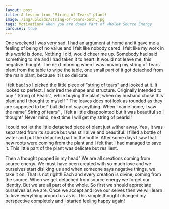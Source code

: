 ```yaml
---
layout: post
title: A lesson from "String of Tears" plant!
image: /img/uploads/string-of-tears-both.jpg
tags: Motivation# when you are down# Part of whole# Source Energy
carousel: true
---
```

One weekend I was very sad. I had an argument at home and it gave me a feeling of being of no value and I felt like nobody cared. I felt like my work in this world is done. Nothing I did, would cheer me up. Somebody had said something to me and I had taken it to heart. It would not leave me, this negative though!. The next morning when I was moving my string of Tears plant from the table to wipe the table, one small part of it  got detached from the main plant, because it is so delicate. 

I felt bad! so I picked the little piece of "string of tears" and looked at it. It looked so perfect. I admired the shape and structure. Originally Intended to buy " String of Pearls", while buying the plant, when my husband chose this plant and I thought to myself " The leaves does not look as rounded as they are supposed to be!" but did not say anything. When I came home, I saw the name" String of tears" , I felt a little disappointed but it was beautiful so I thought" Never mind, next time I will get my string of pearls!"

I could not let the little detached piece of plant just wither away. Yes , it was separated from its source but was still alive and beautiful. I filled a bottle of water and put the detached part in the bottle. After some days I saw that new roots were coming from the plant and I felt that I had managed to save it. This little part of the plant was delicate but resilient.

Then a thought popped in my head" We are all creations coming from source energy. We must have been created with so much love and we ourselves start disliking us and when someone says negative things, we take it on. That is not right!! Each and every creation is divine, coming from the source. When we get detached from source energy we forget our identity. But we are all part of the whole. So first we should appreciate ourselves as we are. Once we accept and love our selves then we will learn to love everything around us as is. This simple thought changed my perspective completely and I started feeling happy again!